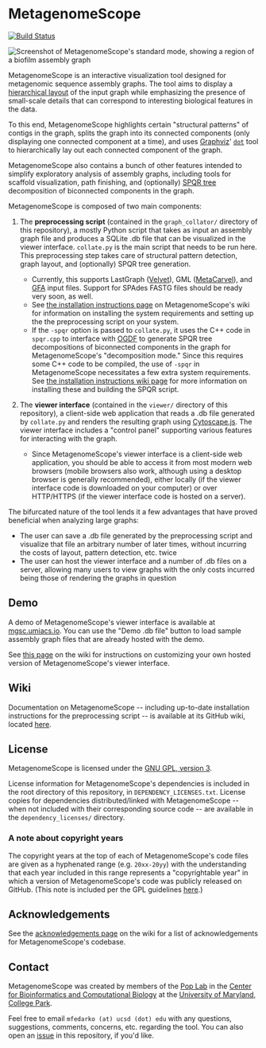 # MetagenomeScope
[![Build Status](https://travis-ci.org/marbl/MetagenomeScope.svg?branch=master)](https://travis-ci.org/marbl/MetagenomeScope)

![Screenshot of MetagenomeScope's standard mode, showing a region of a biofilm assembly graph](https://user-images.githubusercontent.com/4177727/46389776-f1d63780-c688-11e8-82ae-13d58d6f4738.png "Screenshot of MetagenomeScope's standard mode, showing a region of a biofilm assembly graph.")

MetagenomeScope is an interactive visualization tool designed for metagenomic
sequence assembly graphs. The tool aims to display a [hierarchical
layout](https://en.wikipedia.org/wiki/Layered_graph_drawing) of the input graph
while emphasizing the presence of small-scale details that can correspond to
interesting biological features in the data.

To this end, MetagenomeScope
highlights certain "structural patterns" of contigs in the graph,
splits the graph into its connected components (only displaying one connected
component at a time),
and uses [Graphviz](https://www.graphviz.org/)'
[`dot`](https://www.graphviz.org/pdf/dotguide.pdf) tool to hierarchically
lay out each connected component of the graph.

MetagenomeScope also contains a bunch of other features intended to simplify
exploratory analysis of assembly graphs, including tools for scaffold
visualization, path finishing, and (optionally)
[SPQR tree](https://en.wikipedia.org/wiki/SPQR_tree) decomposition of
biconnected components in the graph.

MetagenomeScope is composed of two main components:

1. The **preprocessing script** (contained in the `graph_collator/` directory of
   this repository), a mostly Python script that takes as input an assembly
   graph file and produces a SQLite .db file that can be visualized in the
   viewer interface. `collate.py` is the main script that needs to be run here.
   This preprocessing step takes care of structural pattern detection,
   graph layout, and (optionally) SPQR tree generation.
   - Currently, this supports LastGraph ([Velvet](https://www.ebi.ac.uk/~zerbino/velvet/)),
     GML ([MetaCarvel](https://github.com/marbl/MetaCarvel)), and
     [GFA](https://gfa-spec.github.io/GFA-spec/) input files.
     Support for SPAdes FASTG files should be ready very soon, as well.
   - See [the installation instructions page](https://github.com/marbl/MetagenomeScope/wiki/Installation-Instructions)
     on MetagenomeScope's wiki for information on installing the system requirements and
     setting up the the preprocessing script on your system.
   - If the `-spqr` option is passed to `collate.py`, it uses the C++ code in
     `spqr.cpp` to interface
     with [OGDF](http://www.ogdf.net/doku.php) to generate SPQR tree decompositions of
     biconnected components in the graph for MetagenomeScope's "decomposition
     mode." Since this requires some C++ code to be compiled, the use of `-spqr` in
     MetagenomeScope
     necessitates a few extra system requirements.
     See [the installation instructions wiki page](https://github.com/marbl/MetagenomeScope/wiki/Installation-Instructions)
     for more information on installing these and building the SPQR script.

2. The **viewer interface** (contained in the `viewer/` directory of this
   repository), a client-side web application that reads a .db file
   generated by `collate.py` and renders the resulting graph using
   [Cytoscape.js](https://js.cytoscape.org/).
   The viewer interface includes a "control panel" supporting various
   features for interacting with the graph.
   - Since MetagenomeScope's viewer interface is a client-side web application,
     you should be able to access it from most modern web browsers
     (mobile browsers also work, although using a desktop browser is generally
     recommended), either locally (if the viewer interface code is downloaded
     on your computer) or over HTTP/HTTPS (if the viewer interface code is
     hosted on a server).

The bifurcated nature of the tool lends it a few advantages that have proved
beneficial when analyzing large graphs:

- The user can save a .db file generated by the preprocessing script and
  visualize that file an arbitrary number of later times,
  without incurring the costs of layout, pattern detection, etc. twice
- The user can host the viewer interface and a number of .db files on
  a server, allowing many users to view graphs with the only costs incurred
  being those of rendering the graphs in question

## Demo

A demo of MetagenomeScope's viewer interface is available at
[mgsc.umiacs.io](https://mgsc.umiacs.io/).
You can use the "Demo .db file" button to load sample assembly graph files that are already hosted with the demo.

See [this page](https://github.com/marbl/MetagenomeScope/wiki/Customizing-Your-Own-Demo) on the wiki for instructions on customizing your own hosted version of MetagenomeScope's viewer interface.

## Wiki

Documentation on MetagenomeScope -- including up-to-date installation
instructions for the preprocessing script -- is available at its GitHub wiki,
located [here](https://github.com/marbl/MetagenomeScope/wiki).

## License

MetagenomeScope is licensed under the
[GNU GPL, version 3](https://www.gnu.org/copyleft/gpl.html).

License information for MetagenomeScope's dependencies is included in the root directory of this repository, in `DEPENDENCY_LICENSES.txt`. License copies for dependencies distributed/linked with MetagenomeScope -- when not included with their corresponding source code -- are available in the `dependency_licenses/` directory.

### A note about copyright years

The copyright years at the top of each of MetagenomeScope's code files are given as a hyphenated range (e.g. `20xx-20yy`) with the understanding that each year included in this range represents a "copyrightable year" in which a version of MetagenomeScope's code was publicly released on GitHub. (This note is included per the GPL guidelines [here](https://www.gnu.org/licenses/gpl-howto.en.html).)

## Acknowledgements

See the [acknowledgements page](https://github.com/marbl/MetagenomeScope/wiki/Acknowledgements) on the wiki for a list of acknowledgements
for MetagenomeScope's codebase.

## Contact

MetagenomeScope was created by members of the [Pop Lab](https://sites.google.com/a/cs.umd.edu/poplab/) in the [Center for Bioinformatics and Computational Biology](https://cbcb.umd.edu/) at the [University of Maryland, College Park](https://umd.edu/).

Feel free to email `mfedarko (at) ucsd (dot) edu` with any questions, suggestions, comments, concerns, etc. regarding the tool. You can also open an [issue](https://github.com/marbl/MetagenomeScope/issues) in this repository, if you'd like.
